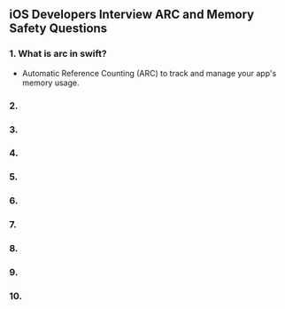 ## iOS Developers Interview ARC and Memory Safety Questions

### 1. What is arc in swift?
   - Automatic Reference Counting (ARC) to track and manage your app's memory usage.
### 2. 

### 3. 

### 4. 

### 5. 

### 6. 

### 7.

### 8.

### 9.

### 10.
